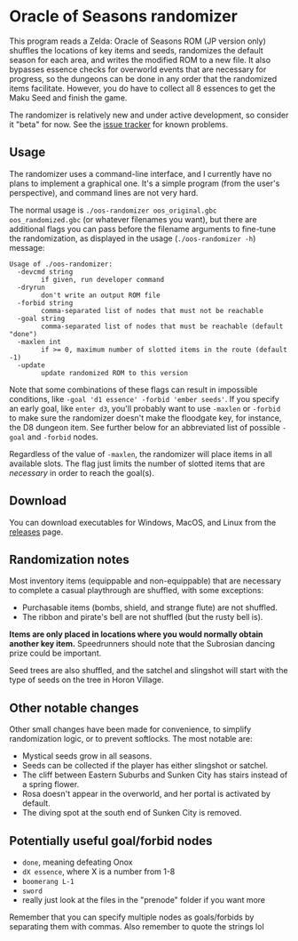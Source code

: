 # Oracle of Seasons randomizer

This program reads a Zelda: Oracle of Seasons ROM (JP version only) shuffles
the locations of key items and seeds, randomizes the default season for each
area, and writes the modified ROM to a new file. It also bypasses essence
checks for overworld events that are necessary for progress, so the dungeons
can be done in any order that the randomized items facilitate. However, you do
have to collect all 8 essences to get the Maku Seed and finish the game.

The randomizer is relatively new and under active development, so consider it
"beta" for now. See the [issue
tracker](https://github.com/jangler/oos-randomizer/issues) for known problems.


## Usage

The randomizer uses a command-line interface, and I currently have no plans to
implement a graphical one. It's a simple program (from the user's perspective),
and command lines are not very hard.

The normal usage is `./oos-randomizer oos_original.gbc oos_randomized.gbc` (or
whatever filenames you want), but there are additional flags you can pass
before the filename arguments to fine-tune the randomization, as displayed in
the usage (`./oos-randomizer -h`) message:

    Usage of ./oos-randomizer:
      -devcmd string
        	if given, run developer command
      -dryrun
        	don't write an output ROM file
      -forbid string
        	comma-separated list of nodes that must not be reachable
      -goal string
        	comma-separated list of nodes that must be reachable (default "done")
      -maxlen int
        	if >= 0, maximum number of slotted items in the route (default -1)
      -update
        	update randomized ROM to this version

Note that some combinations of these flags can result in impossible conditions,
like `-goal 'd1 essence' -forbid 'ember seeds'`. If you specify an early goal,
like `enter d3`, you'll probably want to use `-maxlen` or `-forbid` to make
sure the randomizer doesn't make the floodgate key, for instance, the D8
dungeon item. See further below for an abbreviated list of possible `-goal` and
`-forbid` nodes.

Regardless of the value of `-maxlen`, the randomizer will place items in all
available slots. The flag just limits the number of slotted items that are
*necessary* in order to reach the goal(s).


## Download

You can download executables for Windows, MacOS, and Linux from the
[releases](https://github.com/jangler/oos-randomizer/releases) page.


## Randomization notes

Most inventory items (equippable and non-equippable) that are necessary to
complete a casual playthrough are shuffled, with some exceptions:

- Purchasable items (bombs, shield, and strange flute) are not shuffled.
- The ribbon and pirate's bell are not shuffled (but the rusty bell is).

**Items are only placed in locations where you would normally obtain another
key item.** Speedrunners should note that the Subrosian dancing prize could be
important.

Seed trees are also shuffled, and the satchel and slingshot will start with the
type of seeds on the tree in Horon Village.


## Other notable changes

Other small changes have been made for convenience, to simplify randomization
logic, or to prevent softlocks. The most notable are:

- Mystical seeds grow in all seasons.
- Seeds can be collected if the player has either slingshot or satchel.
- The cliff between Eastern Suburbs and Sunken City has stairs instead of a
  spring flower.
- Rosa doesn't appear in the overworld, and her portal is activated by default.
- The diving spot at the south end of Sunken City is removed.


## Potentially useful goal/forbid nodes

- `done`, meaning defeating Onox
- `dX essence`, where X is a number from 1-8
- `boomerang L-1`
- `sword`
- really just look at the files in the "prenode" folder if you want more

Remember that you can specify multiple nodes as goals/forbids by separating
them with commas. Also remember to quote the strings lol
